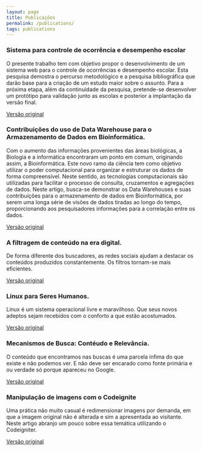 ```yaml
---
layout: page
title: Publicações
permalink: /publications/
tags: publications
---
```


### Sistema para controle de ocorrência e desempenho escolar

O presente trabalho tem com objetivo propor o desenvolvimento de um sistema web para o controle de ocorrências e desempenho escolar. Esta pesquisa demostra o percurso metodológico e a pesquisa bibliográfica que darão base para a criação de um estudo maior sobre o assunto. Para a próxima etapa, além da continuidade da pesquisa, pretende-se desenvolver um protótipo para validação junto as escolas e posterior a implantação da versão final.

[Versão original](http://res.cloudinary.com/hbrwiqxmf/image/upload/v1424887841/sr9zmb3z6ahd65lcprmz.pdf)


### Contribuições do uso de Data Warehouse para o Armazenamento de Dados em Bioinformática.

Com o aumento das informações provenientes das áreas biológicas, a Biologia e a informática encontraram um ponto em comum, originando assim, a Bioinformática. Este novo ramo da ciência tem como objetivo utilizar o poder computacional para organizar e estruturar os dados de forma compreensível. Neste sentido, as tecnologias computacionais são utilizadas para facilitar o processo de consulta, cruzamentos e agregações de dados. Neste artigo, busca-se demonstrar os Data Warehouses e suas contribuições para o armazenamento de dados em Bioinformática, por serem uma longa série de visões de dados tiradas ao longo do tempo, proporcionando aos pesquisadores informações para a correlação entre os dados.

[Versão original](http://res.cloudinary.com/hbrwiqxmf/image/upload/v1424887978/mqbyc1fn7ldk7snc9q65.pdf)

### A filtragem de conteúdo na era digital.

De forma diferente dos buscadores, as redes sociais ajudam a destacar os conteúdos produzidos constantemente. Os filtros tornam-se mais eficientes.

[Versão original](http://res.cloudinary.com/hbrwiqxmf/image/upload/v1424888140/febfhfgfhp0mpxghkuua.pdf)

### Linux para Seres Humanos.

Linux é um sistema operacional livre e maravilhoso. Que seus novos adeptos sejam recebidos com o conforto a que estão acostumados.

[Versão original](http://res.cloudinary.com/hbrwiqxmf/image/upload/v1424888368/mfwefech5cqxx9er5hex.pdf)

### Mecanismos de Busca: Contéudo e Relevância.

O conteúdo que encontramos nas buscas é uma parcela ínfima do que existe e não podemos ver. E não deve ser encarado como fonte primária e ou verdade só porque apareceu no Google.

[Versão original](http://res.cloudinary.com/hbrwiqxmf/image/upload/v1424889026/o8r3t6e2eoiqkvarkooc.pdf)

### Manipulação de imagens com o Codeignite

Uma prática não muito casual é redimensionar imagens por demanda, em que a imagem original não é alterada e sim a apresentada ao visitante. Neste artigo abranjo um pouco sobre essa temática utilizando o Codeigniter.

[Versão original](http://res.cloudinary.com/hbrwiqxmf/image/upload/v1424889095/kn5lsughzuo2mqrw4lth.pdf)
